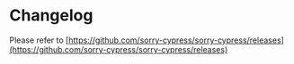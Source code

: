 # Changelog

Please refer to [https://github.com/sorry-cypress/sorry-cypress/releases](https://github.com/sorry-cypress/sorry-cypress/releases)
